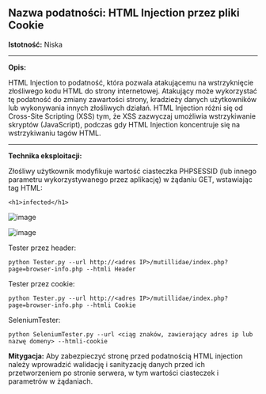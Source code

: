 ## Nazwa podatności: HTML Injection przez pliki Cookie

**Istotność:** Niska

---

**Opis:**



HTML Injection to podatność, która pozwala atakującemu na wstrzyknięcie złośliwego kodu HTML do strony internetowej. Atakujący może wykorzystać tę podatność do zmiany zawartości strony, kradzieży danych użytkowników lub wykonywania innych złośliwych działań. HTML Injection różni się od Cross-Site Scripting (XSS) tym, że XSS zazwyczaj umożliwia wstrzykiwanie skryptów (JavaScript), podczas gdy HTML Injection koncentruje się na wstrzykiwaniu tagów HTML.

---

**Technika eksploitacji:**

Złośliwy użytkownik modyfikuje wartość ciasteczka PHPSESSID (lub innego parametru wykorzystywanego przez aplikację) w żądaniu GET, wstawiając tag HTML:

  `<h1>infected</h1>`
  

![image](https://github.com/GrzechuG/PWR-CBE-BAW-mutillidae-2024/assets/56219452/9d373304-4664-47df-b620-6bce721e3c60)


![image](https://github.com/GrzechuG/PWR-CBE-BAW-mutillidae-2024/assets/56219452/00312398-fdc0-4bd1-9f18-2064a178fe5d)

Tester przez header:
```
python Tester.py --url http://<adres IP>/mutillidae/index.php?page=browser-info.php --htmli Header
```
Tester przez cookie:
```
python Tester.py --url http://<adres IP>/mutillidae/index.php?page=browser-info.php --htmli Cookie
```

SeleniumTester:
```
python SeleniumTester.py --url <ciąg znaków, zawierający adres ip lub nazwę domeny> --htmli-cookie
```

**Mitygacja:**
Aby zabezpieczyć stronę przed podatnością HTML injection należy wprowadzić walidację i sanityzację danych przed ich przetworzeniem po stronie serwera, w tym wartości ciasteczek i parametrów w żądaniach.
